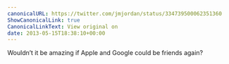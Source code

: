 ```yaml
---
canonicalURL: https://twitter.com/jmjordan/status/334739500062351360
ShowCanonicalLink: true
CanonicalLinkText: View original on
date: 2013-05-15T18:38:10+00:00
---
```

Wouldn’t it be amazing if Apple and Google could be friends again?